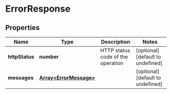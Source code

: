 # ErrorResponse

## Properties
| Name | Type | Description | Notes |
| ------------ | ------------- | ------------- | ------------- |
| **httpStatus** | **number** | HTTP status code of the operation | [optional] [default to undefined] |
| **messages** | [**Array&lt;ErrorMessage&gt;**](ErrorMessage.md) |  | [optional] [default to undefined] |


